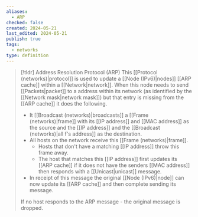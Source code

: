 ```yaml
---
aliases:
  - ARP
checked: false
created: 2024-05-21
last_edited: 2024-05-21
publish: true
tags:
  - networks
type: definition
---
```

>[!tldr] Address Resolution Protocol (ARP)
> This [[Protocol (networks)|protocol]] is used to update a [[Node (IPv6)|nodes]] [[ARP cache]] within a [[Network|network]]. When this node needs to send [[Packets|packet]] to a address within its network (as identified by the [[Network mask|network mask]]) but that entry is missing from the [[ARP cache]] it does the following.
> - It [[Broadcast (networks)|broadcasts]] a [[Frame (networks)|frame]] with its [[IP address]] and [[MAC address]] as the source and the [[IP address]] and the [[Broadcast (networks)|all f's address]] as the destination.
> - All hosts on the network receive this [[Frame (networks)|frame]].
> 	- Hosts that don't have a matching [[IP address]] throw this frame away.
> 	- The host that matches this [[IP address]] first updates its [[ARP cache]] if it does not have the senders [[MAC address]] then responds with a [[Unicast|unicast]] message.
> - In receipt of this message the original [[Node (IPv6)|node]] can now update its [[ARP cache]] and then complete sending its message.
>
> If no host responds to the ARP message - the original message is dropped.
